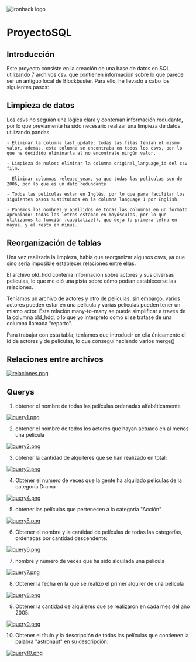 
![Ironhack logo](https://i.imgur.com/1QgrNNw.png)

# ProyectoSQL

## Introducción

Este proyecto consiste en la creación de una base de datos en SQL utilizando 7 archivos csv. que contienen información sobre lo que parece ser un antiguo local de Blockbuster. Para ello, he llevado a cabo los siguientes pasos:

## Limpieza de datos

Los csvs no seguían una lógica clara y contenían información redudante, por lo que previamente ha sido necesario realizar una limpieza de datos utilizando pandas.

    - Eliminar la columna last_update: todas las filas tenían el mismo valor, además, esta columna se encontraba en todos los csvs, por lo que he decidido eliminarla al no encontrale ningún valor.

    - Limpieza de nulos: eliminar la columna original_language_id del csv film.

    - Eliminar columnas release_year, ya que todas las películas son de 2006, por lo que es un dato redundante

    - Todos las películas estan en Inglés, por lo que para facilitar los siguientes pasos sustituimos en la columna language 1 por English.

    - Ponemos los nombres y apellidos de todas las columnas en un formato apropiado: todas las letras estaban en mayúsculas, por lo que utilizamos la función .capitalize(), que deja la primera letra en mayus. y el resto en minus.

## Reorganización de tablas

Una vez realizada la limpieza, había que reorganizar algunos csvs, ya que sino sería imposible establecer relaciones entre ellas.

El archivo old_hdd contenía información sobre actores y sus diversas películas, lo que me dió una pista sobre cómo podían establecerse las relaciones. 

Teníamos un archivo de actores y otro de películas, sin embargo, varios actores pueden estar en una película y varias películas pueden tener un mismo actor. Esta relación many-to-many se puede simplificar a través de la columna old_hdd, o lo que yo interpreto como si se tratase de una columna llamada "reparto".

Para trabajar con esta tabla, teníamos que introducir en ella únicamente el id de actores y de películas, lo que conseguí haciendo varios merge()

## Relaciones entre archivos


[![relaciones.png](https://i.postimg.cc/ydPzL0sn/relaciones.png)](https://postimg.cc/G8HN28Bs)


## Querys

1. obtener el nombre de todas las películas ordenadas alfabéticamente

[![query1.png](https://i.postimg.cc/3J0cR2V6/query1.png)](https://postimg.cc/crZmktsM)

2. obtener el nombre de todos los actores que hayan actuado en al menos una película 

[![query2.png](https://i.postimg.cc/zvg69W19/query2.png)](https://postimg.cc/jnRMfD2X)

3. obtener la cantidad de alquileres que se han realizado en total:

[![query3.png](https://i.postimg.cc/KcMWcndW/query3.png)](https://postimg.cc/vDGh3687)

4. Obtener el numero de veces que la gente ha alquilado películas de la categoría Drama

[![query4.png](https://i.postimg.cc/xdZsnCgY/query4.png)](https://postimg.cc/PLmbMdBF)

5. obtener las películas que pertenecen a la categoría "Acción"

[![query5.png](https://i.postimg.cc/MGnDPwwL/query5.png)](https://postimg.cc/gwP8jfny)

6. Obtener el nombre y la cantidad de películas de todas las categorías, ordenadas por cantidad descendente:

[![query6.png](https://i.postimg.cc/cLb78z3B/query6.png)](https://postimg.cc/0z7KTccz)

7. nombre y número de veces que ha sido alquilada una película

[![query7.png](https://i.postimg.cc/y6jZZ543/query7.png)](https://postimg.cc/G9Bt0Xpb)

8. Obtener la fecha en la que se realizó el primer alquiler de una película

[![query8.png](https://i.postimg.cc/1X7XYksW/query8.png)](https://postimg.cc/4HtXYFKt)

9. Obtener la cantidad de alquileres que se realizaron en cada mes del año 2005:

[![query9.png](https://i.postimg.cc/1R7zPZ1B/query9.png)](https://postimg.cc/w3JzcZvR)

10. Obtener el título y la descripción de todas las películas que contienen la palabra "astronaut" en su descripción:

[![query10.png](https://i.postimg.cc/Pr8djp4f/query10.png)](https://postimg.cc/fJZG7bp1)